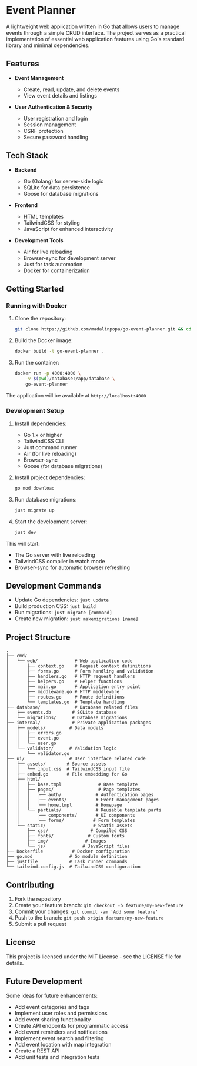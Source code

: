 # Event Planner

A lightweight web application written in Go that allows users to manage events through a simple CRUD interface. The project serves as a practical implementation of essential web application features using Go's standard library and minimal dependencies.

## Features

- **Event Management**
    - Create, read, update, and delete events
    - View event details and listings

- **User Authentication & Security**
    - User registration and login
    - Session management
    - CSRF protection
    - Secure password handling

## Tech Stack

- **Backend**
    - Go (Golang) for server-side logic
    - SQLite for data persistence
    - Goose for database migrations

- **Frontend**
    - HTML templates
    - TailwindCSS for styling
    - JavaScript for enhanced interactivity

- **Development Tools**
    - Air for live reloading
    - Browser-sync for development server
    - Just for task automation
    - Docker for containerization

## Getting Started

### Running with Docker

1. Clone the repository:
   ```bash
   git clone https://github.com/madalinpopa/go-event-planner.git && cd go-event-planner
   ```

2. Build the Docker image:
   ```bash
   docker build -t go-event-planner .
   ```

3. Run the container:
   ```bash
   docker run -p 4000:4000 \
       -v $(pwd)/database:/app/database \
       go-event-planner
   ```

The application will be available at `http://localhost:4000`

### Development Setup

1. Install dependencies:
    - Go 1.x or higher
    - TailwindCSS CLI
    - Just command runner
    - Air (for live reloading)
    - Browser-sync
    - Goose (for database migrations)

2. Install project dependencies:
   ```bash
   go mod download
   ```

3. Run database migrations:
   ```bash
   just migrate up
   ```

4. Start the development server:
   ```bash
   just dev
   ```

This will start:
- The Go server with live reloading
- TailwindCSS compiler in watch mode
- Browser-sync for automatic browser refreshing

## Development Commands

- Update Go dependencies: `just update`
- Build production CSS: `just build`
- Run migrations: `just migrate [command]`
- Create new migration: `just makemigrations [name]`

## Project Structure

```
.
├── cmd/
│   └── web/              # Web application code
│       ├── context.go    # Request context definitions
│       ├── forms.go      # Form handling and validation
│       ├── handlers.go   # HTTP request handlers
│       ├── helpers.go    # Helper functions
│       ├── main.go       # Application entry point
│       ├── middleware.go # HTTP middleware
│       ├── routes.go     # Route definitions
│       └── templates.go  # Template handling
├── database/             # Database related files
│   ├── events.db        # SQLite database
│   └── migrations/      # Database migrations
├── internal/            # Private application packages
│   ├── models/         # Data models
│   │   ├── errors.go
│   │   ├── event.go
│   │   └── user.go
│   └── validator/      # Validation logic
│       └── validator.go
├── ui/                 # User interface related code
│   ├── assets/        # Source assets
│   │   └── input.css  # TailwindCSS input file
│   ├── embed.go       # File embedding for Go
│   ├── html/         
│   │   ├── base.tmpl              # Base template
│   │   ├── pages/                 # Page templates
│   │   │   ├── auth/             # Authentication pages
│   │   │   ├── events/           # Event management pages
│   │   │   └── home.tmpl         # Homepage
│   │   └── partials/             # Reusable template parts
│   │       ├── components/       # UI components
│   │       └── forms/           # Form templates
│   └── static/                  # Static assets
│       ├── css/                # Compiled CSS
│       ├── fonts/             # Custom fonts
│       ├── img/              # Images
│       └── js/              # JavaScript files
├── Dockerfile           # Docker configuration
├── go.mod              # Go module definition
├── justfile            # Task runner commands
└── tailwind.config.js  # TailwindCSS configuration
```

## Contributing

1. Fork the repository
2. Create your feature branch: `git checkout -b feature/my-new-feature`
3. Commit your changes: `git commit -am 'Add some feature'`
4. Push to the branch: `git push origin feature/my-new-feature`
5. Submit a pull request

## License

This project is licensed under the MIT License - see the LICENSE file for details.

## Future Development

Some ideas for future enhancements:

- Add event categories and tags
- Implement user roles and permissions
- Add event sharing functionality
- Create API endpoints for programmatic access
- Add event reminders and notifications
- Implement event search and filtering
- Add event location with map integration
- Create a REST API
- Add unit tests and integration tests